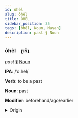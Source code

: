 ```yaml
---
id: ôhêl
slug: ôhêl
title: ÔHÊL
sidebar_position: 35
tags: [ôhêl, Noun, Mayan]
description: past § Noun
---
```


### ôhêl&emsp;<span kind="abugida">ɽıɂ͊ʇ</span>

*past* **§** [Noun](../../tags/Noun)

**IPA**: /ˈo.hel/

**Verb**: to be a past

**Noun**: past

**Modifier**: beforehand/ago/earlier

<details>
    <summary>Origin</summary>
    K'iche' ojer /oχeɾ/<br/>
    <em>Mayan Language Family</em>
</details>